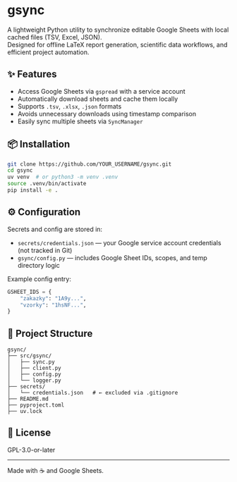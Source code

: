 # gsync

A lightweight Python utility to synchronize editable Google Sheets with local cached files (TSV, Excel, JSON).  
Designed for offline LaTeX report generation, scientific data workflows, and efficient project automation.

## ✨ Features

- Access Google Sheets via `gspread` with a service account
- Automatically download sheets and cache them locally
- Supports `.tsv`, `.xlsx`, `.json` formats
- Avoids unnecessary downloads using timestamp comparison
- Easily sync multiple sheets via `SyncManager`

## 📦 Installation

```bash
git clone https://github.com/YOUR_USERNAME/gsync.git
cd gsync
uv venv  # or python3 -m venv .venv
source .venv/bin/activate
pip install -e .
```

## ⚙️ Configuration

Secrets and config are stored in:

- `secrets/credentials.json` — your Google service account credentials (not tracked in Git)
- `gsync/config.py` — includes Google Sheet IDs, scopes, and temp directory logic

Example config entry:

```python
GSHEET_IDS = {
    "zakazky": "1A9y...",
    "vzorky": "1hsNF...",
}
```




## 📁 Project Structure

```
gsync/
├── src/gsync/
│   ├── sync.py
│   ├── client.py
│   ├── config.py
│   └── logger.py
├── secrets/
│   └── credentials.json   # ← excluded via .gitignore
├── README.md
├── pyproject.toml
├── uv.lock

```

## 📝 License

GPL-3.0-or-later

---

Made with ☕ and Google Sheets.